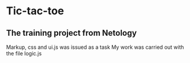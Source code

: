 # Tic-tac-toe

## The training project from Netology
Markup, css and ui.js was issued as a task
My work was carried out with the file logic.js
